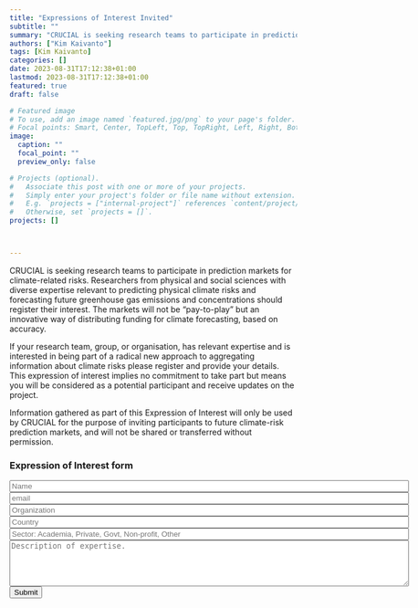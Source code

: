 ```yaml
---
title: "Expressions of Interest Invited"
subtitle: ""
summary: "CRUCIAL is seeking research teams to participate in prediction markets for climate-related risks. Researchers from physical and social sciences with diverse expertise relevant to predicting physical climate risks and forecasting future greenhouse gas emissions and concentrations should register their interest."
authors: ["Kim Kaivanto"]
tags: [Kim Kaivanto]
categories: []
date: 2023-08-31T17:12:38+01:00
lastmod: 2023-08-31T17:12:38+01:00
featured: true
draft: false

# Featured image
# To use, add an image named `featured.jpg/png` to your page's folder.
# Focal points: Smart, Center, TopLeft, Top, TopRight, Left, Right, BottomLeft, Bottom, BottomRight.
image:
  caption: ""
  focal_point: ""
  preview_only: false

# Projects (optional).
#   Associate this post with one or more of your projects.
#   Simply enter your project's folder or file name without extension.
#   E.g. `projects = ["internal-project"]` references `content/project/deep-learning/index.md`.
#   Otherwise, set `projects = []`.
projects: []



---
```


CRUCIAL is seeking research teams to participate in prediction markets for climate-related risks. Researchers from physical and social sciences with diverse expertise relevant to predicting physical climate risks and forecasting future greenhouse gas emissions and concentrations should register their interest. The markets will not be “pay-to-play” but an innovative way of distributing funding for climate forecasting, based on accuracy.

If your research team, group, or organisation, has relevant expertise and is interested in being part of a radical new approach to aggregating information about climate risks please register and provide your details. This expression of interest implies no commitment to take part but means you will be considered as a potential participant and receive updates on the project.

Information gathered as part of this Expression of Interest will only be used by CRUCIAL for the purpose of inviting participants to future climate-risk prediction markets, and will not be shared or transferred without permission. 

### Expression of Interest form

<form id="CRUCIAL EoI" action="https://formspree.io/f/xrgwkbyk" method="post">
    <input type="text" name="name" id="full-name" placeholder="Name" style="width:700px" required="true"><br>
    <input type="email" name="_replyto" id="email-address" placeholder="email" style="width:700px" required="true"><br>
    <input type="text" name="organization" id="organization" placeholder="Organization" style="width:700px" required="true"><br>
    <input type="text" name="country" id="country" placeholder="Country" style="width:700px" required="true"><br>
    <input type="text" name="otype" id="otype" placeholder="Sector: Academia, Private, Govt, Non-profit, Other" style="width:700px" required="true"><br>
    <textarea rows="5" name="expertise" id="exprtise" placeholder="Description of expertise." style="width:700px" required="true"></textarea><br>
    <input type="hidden" name="_subject" id="email-subject" value="CRUCIAL EoI" />
  <input type="submit" value="Submit"/>
</form>












